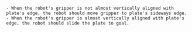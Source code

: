 
    - When the robot's gripper is not almost vertically aligned with plate's edge, the robot should move gripper to plate's sideways edge.
    - When the robot's gripper is almost vertically aligned with plate's edge, the robot should slide the plate to goal.